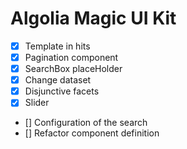 Algolia Magic UI Kit
====================

 - [x] Template in hits
 - [x] Pagination component
 - [x] SearchBox placeHolder
 - [x] Change dataset
 - [x] Disjunctive facets
 - [x] Slider
 - [] Configuration of the search
 - [] Refactor component definition
